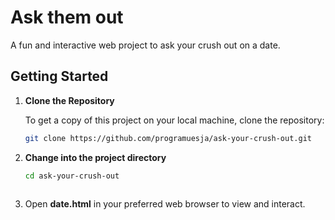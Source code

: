 # Ask them out
A fun and interactive web project to ask your crush out on a date.

## Getting Started

1. **Clone the Repository**
   
   To get a copy of this project on your local machine, clone the repository:

   ```bash
   git clone https://github.com/programuesja/ask-your-crush-out.git
   
2. **Change into the project directory**

   ```bash
   cd ask-your-crush-out
  
3. Open **date.html** in your preferred web browser to view and interact.
